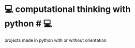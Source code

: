 # :computer: computational thinking with python # :computer:
projects made in python with or without orientation
